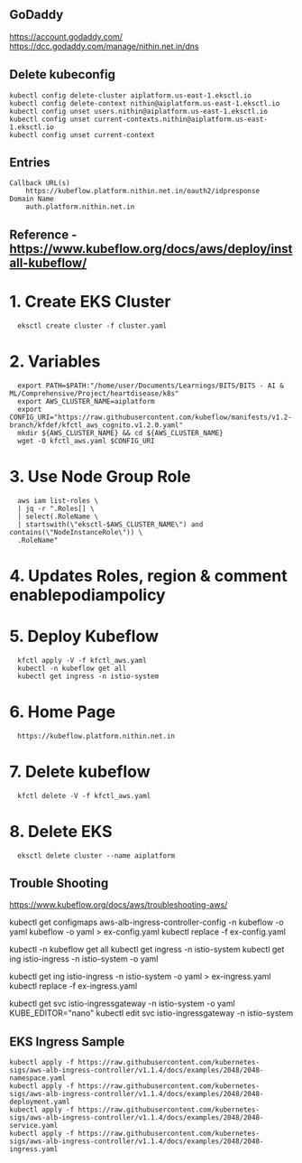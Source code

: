 ## GoDaddy
  https://account.godaddy.com/
  https://dcc.godaddy.com/manage/nithin.net.in/dns


## Delete kubeconfig
    kubectl config delete-cluster aiplatform.us-east-1.eksctl.io
    kubectl config delete-context nithin@aiplatform.us-east-1.eksctl.io
    kubectl config unset users.nithin@aiplatform.us-east-1.eksctl.io
    kubectl config unset current-contexts.nithin@aiplatform.us-east-1.eksctl.io
    kubectl config unset current-context

## Entries
    Callback URL(s)
        https://kubeflow.platform.nithin.net.in/oauth2/idpresponse
    Domain Name
        auth.platform.nithin.net.in

## Reference - https://www.kubeflow.org/docs/aws/deploy/install-kubeflow/

  # 1. Create EKS Cluster
      eksctl create cluster -f cluster.yaml

  # 2. Variables
      export PATH=$PATH:"/home/user/Documents/Learnings/BITS/BITS - AI & ML/Comprehensive/Project/heartdisease/k8s"
      export AWS_CLUSTER_NAME=aiplatform
      export CONFIG_URI="https://raw.githubusercontent.com/kubeflow/manifests/v1.2-branch/kfdef/kfctl_aws_cognito.v1.2.0.yaml"
      mkdir ${AWS_CLUSTER_NAME} && cd ${AWS_CLUSTER_NAME}
      wget -O kfctl_aws.yaml $CONFIG_URI
  
  # 3. Use Node Group Role
      aws iam list-roles \
      | jq -r ".Roles[] \
      | select(.RoleName \
      | startswith(\"eksctl-$AWS_CLUSTER_NAME\") and contains(\"NodeInstanceRole\")) \
      .RoleName"
  
  # 4. Updates Roles, region & comment enablepodiampolicy

  # 5. Deploy Kubeflow
      kfctl apply -V -f kfctl_aws.yaml
      kubectl -n kubeflow get all
      kubectl get ingress -n istio-system

  # 6. Home Page
      https://kubeflow.platform.nithin.net.in



  # 7. Delete kubeflow
      kfctl delete -V -f kfctl_aws.yaml

  # 8. Delete EKS
      eksctl delete cluster --name aiplatform

  

## Trouble Shooting
  
  https://www.kubeflow.org/docs/aws/troubleshooting-aws/

  kubectl get configmaps aws-alb-ingress-controller-config -n kubeflow -o yaml
  kubeflow -o yaml > ex-config.yaml
  kubectl replace -f ex-config.yaml

  kubectl -n kubeflow get all
  kubectl get ingress -n istio-system
  kubectl get ing istio-ingress -n istio-system -o yaml

  kubectl get ing istio-ingress -n istio-system -o yaml > ex-ingress.yaml
  kubectl replace -f ex-ingress.yaml

  kubectl get svc istio-ingressgateway -n istio-system -o yaml
  KUBE_EDITOR="nano" kubectl edit svc istio-ingressgateway -n istio-system



## EKS Ingress Sample
    kubectl apply -f https://raw.githubusercontent.com/kubernetes-sigs/aws-alb-ingress-controller/v1.1.4/docs/examples/2048/2048-namespace.yaml
    kubectl apply -f https://raw.githubusercontent.com/kubernetes-sigs/aws-alb-ingress-controller/v1.1.4/docs/examples/2048/2048-deployment.yaml
    kubectl apply -f https://raw.githubusercontent.com/kubernetes-sigs/aws-alb-ingress-controller/v1.1.4/docs/examples/2048/2048-service.yaml
    kubectl apply -f https://raw.githubusercontent.com/kubernetes-sigs/aws-alb-ingress-controller/v1.1.4/docs/examples/2048/2048-ingress.yaml


  